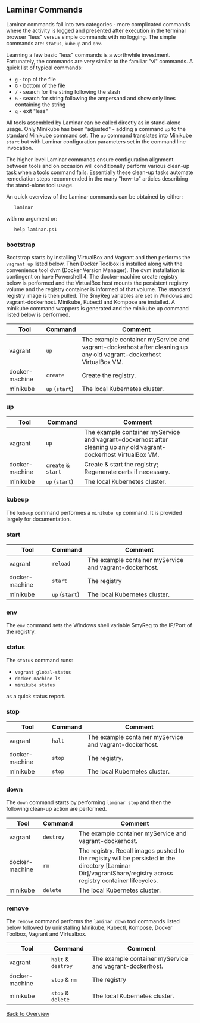 

## Laminar Commands

Laminar commands fall into two categories - more complicated commands where the activity is logged and presented after execution in the terminal browser "less" versus simple commands with no logging.  The simple commands are: `status`, `kubeup` and `env`.  

Learning a few basic "less" commands is a worthwhile investment.  Fortunately, the commands are very similar to the familiar "vi" commands.
A quick list of typical commands:

* `g` - top of the file
* `G` - bottom of the file
* `/` - search for the string following the slash
* `&` - search for string following the ampersand and show only lines containing the string
* `q` - exit "less"

All tools assembled by Laminar can be called directly as in stand-alone usage. Only Minikube has been "adjusted" - adding a command `up` to the standard Minikube command set. The `up` command translates into Minikube `start` but with Laminar configuration parameters set in the command line invocation.

The higher level Laminar commands ensure configuration alignment between tools and on occasion will conditionally perform various clean-up task when a tools command fails.  Essentially these clean-up tasks automate remediation steps recommended in the many "how-to" articles describing the stand-alone tool usage.

An quick overview of the Laminar commands can be obtained by either:

```
   laminar
```
with no argument or:

```
   help laminar.ps1
```

### bootstrap

Bootstrap starts by installing VirtualBox and Vagrant and then performs the `vagrant up` listed below.  Then Docker Toolbox is installed along with the convenience tool dvm (Docker Version Manager).  The dvm installation is contingent on have Powershell 4. The docker-machine create registry below is performed and the VirtualBox host mounts the persistent registry volume and the registry container is informed of that volume.  The standard registry image is then pulled. The $myReg variables are set in Windows and vagrant-dockerhost. Minikube, Kubectl and Kompose are installed. A minikube command wrappers is generated and the minikube up command listed below is performed.

| Tool  | Command   | Comment |
|--|---|--|
| vagrant  | `up`   |  The example container myService and vagrant-dockerhost after cleaning up any old vagrant-dockerhost VirtualBox VM.|
| docker-machine  | `create`   |  Create the registry. |
| minikube  | `up` (`start`)   |  The local Kubernetes cluster. |

### up


| Tool  | Command   | Comment  |
--|---|--|
| vagrant  | `up`   |  The example container myService and vagrant-dockerhost after cleaning up any old vagrant-dockerhost VirtualBox VM. |
| docker-machine  | `create` & `start`   |  Create & start the registry; Regenerate certs if necessary.|
| minikube  | `up` (`start`)   |  The local Kubernetes cluster.|

### kubeup
The `kubeup` command performes a `minikube up` command.  It is provided largely for documentation.

### start

 Tool  | Command   | Comment  
--|---|--
vagrant  | `reload`   |   The example container myService and vagrant-dockerhost.
docker-machine  | `start`   |  The registry
minikube  | `up` (`start`)  |  The local Kubernetes cluster.

### env
The `env` command sets the Windows shell variable $myReg to the IP/Port of the registry.

### status
The `status` command runs:

* `vagrant global-status`
* `docker-machine ls`
* `minikube status`

as a quick status report.

### stop

 Tool  | Command   | Comment  
--|---|--
vagrant  | `halt`   | The example container myService and vagrant-dockerhost.  
docker-machine  | `stop`  | The registry.  
minikube  | `stop`   |  The local Kubernetes cluster.

### down
The `down` command starts by performing `laminar stop` and then the following clean-up action are performed.

 Tool  | Command   | Comment  
--|---|--
vagrant  | `destroy`   | The example container myService and vagrant-dockerhost.  
docker-machine  | `rm`   | The registry.  Recall images pushed to the registry will be persisted in the directory [Laminar Dir]/vagrantShare/registry across registry container lifecycles.  
minikube  | `delete`   |  The local Kubernetes cluster.

### remove
The `remove` command performs the `laminar down` tool commands listed below followed by uninstalling Minikube, Kubectl, Kompose, Docker Toolbox, Vagrant and Virtualbox.

 Tool  | Command   | Comment  
--|---|--
vagrant  | `halt` & `destroy`   |  The example container myService and vagrant-dockerhost.
docker-machine  | `stop` & `rm`   |  The registry
minikube  | `stop` & `delete`   |  The local Kubernetes cluster.

[Back to Overview](index.md)
